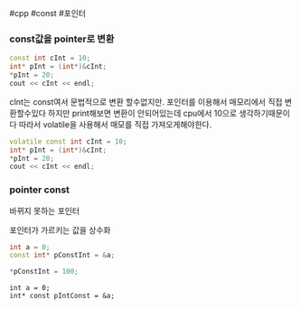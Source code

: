 #cpp  #const #포인터 

### const값을 pointer로 변환
```cpp
const int cInt = 10;
int* pInt = (int*)&cInt;
*pInt = 20;
cout << cInt << endl;
```
cInt는 const여서 문법적으로 변환 할수없지만.
포인터를 이용해서 매모리에서 직접 변환할수있다
하지만 print해보면 변환이 안되어있는데 cpu에서 10으로 생각하기때문이다
따라서 volatile을 사용해서 매모를 직접 가져오게해야한다.
```cpp
volatile const int cInt = 10;
int* pInt = (int*)&cInt;
*pInt = 20;
cout << cInt << endl;
```

### pointer const
바뀌지 못하는 포인터

포인터가 가르키는 값을 상수화
```Cpp
int a = 0;
const int* pConstInt = &a;

*pConstInt = 100;
```

```Cp
int a = 0;
int* const pIntConst = &a;
```